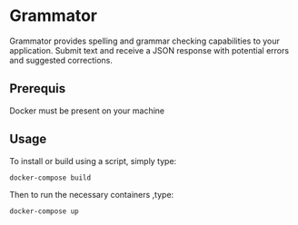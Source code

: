 # Grammator
Grammator provides spelling and grammar checking capabilities to your application. Submit text and receive a JSON response with potential errors and suggested corrections.

Prerequis
-----
Docker must be present on your machine

Usage
-----

To install or build using a script, simply type:
```
docker-compose build
```

Then to run the necessary containers ,type:
```
docker-compose up
```
